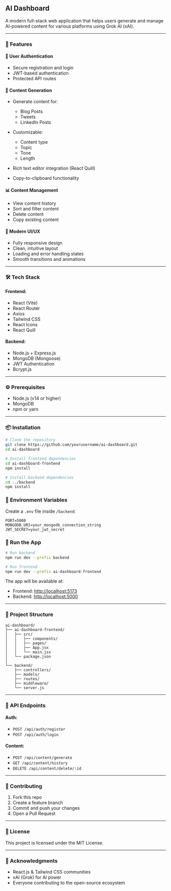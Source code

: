 ## AI Dashboard

A modern full-stack web application that helps users generate and manage AI-powered content for various platforms using Grok AI (xAI).

---

### 🚀 Features

#### 🔐 User Authentication

* Secure registration and login
* JWT-based authentication
* Protected API routes

#### 📝 Content Generation

* Generate content for:

  * Blog Posts
  * Tweets
  * LinkedIn Posts
* Customizable:

  * Content type
  * Topic
  * Tone
  * Length
* Rich text editor integration (React Quill)
* Copy-to-clipboard functionality

#### 📊 Content Management

* View content history
* Sort and filter content
* Delete content
* Copy existing content

#### 🎨 Modern UI/UX

* Fully responsive design
* Clean, intuitive layout
* Loading and error handling states
* Smooth transitions and animations

---

### 🛠 Tech Stack

#### Frontend:

* React (Vite)
* React Router
* Axios
* Tailwind CSS
* React Icons
* React Quill

#### Backend:

* Node.js + Express.js
* MongoDB (Mongoose)
* JWT Authentication
* Bcrypt.js

---

### ⚙️ Prerequisites

* Node.js (v14 or higher)
* MongoDB
* npm or yarn

---

### 📦 Installation

```bash
# Clone the repository
git clone https://github.com/yourusername/ai-dashboard.git
cd ai-dashboard

# Install frontend dependencies
cd ai-dashboard-frontend
npm install

# Install backend dependencies
cd ../backend
npm install
```

### 🧪 Environment Variables

Create a `.env` file inside `/backend`:

```
PORT=5000
MONGODB_URI=your_mongodb_connection_string
JWT_SECRET=your_jwt_secret
```

### 🏃 Run the App

```bash
# Run backend
npm run dev --prefix backend

# Run frontend
npm run dev --prefix ai-dashboard-frontend
```

The app will be available at:

* Frontend: [http://localhost:5173](http://localhost:5173)
* Backend: [http://localhost:5000](http://localhost:5000)

---

### 📁 Project Structure

```
ai-dashboard/
├── ai-dashboard-frontend/
│   ├── src/
│   │   ├── components/
│   │   ├── pages/
│   │   ├── App.jsx
│   │   └── main.jsx
│   └── package.json
│
└── backend/
    ├── controllers/
    ├── models/
    ├── routes/
    ├── middleware/
    └── server.js
```

---

### 🔌 API Endpoints

#### Auth:

* `POST /api/auth/register`
* `POST /api/auth/login`

#### Content:

* `POST /api/content/generate`
* `GET /api/content/history`
* `DELETE /api/content/delete/:id`

---

### 🤝 Contributing

1. Fork this repo
2. Create a feature branch
3. Commit and push your changes
4. Open a Pull Request

---

### 📄 License

This project is licensed under the MIT License.

---

### 🙏 Acknowledgments

* React.js & Tailwind CSS communities
* xAI (Grok) for AI power
* Everyone contributing to the open-source ecosystem
